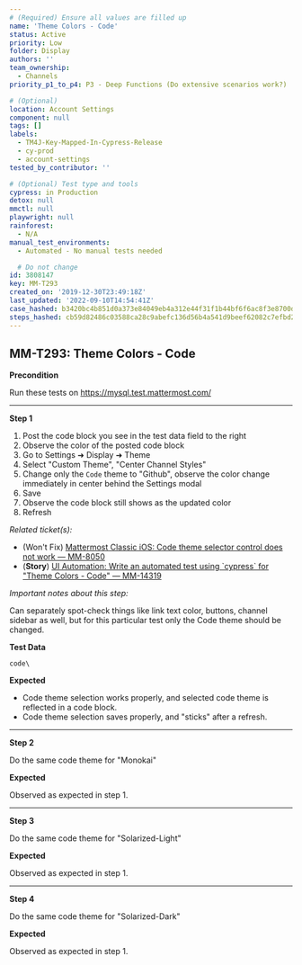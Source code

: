 ```yaml
---
# (Required) Ensure all values are filled up
name: 'Theme Colors - Code'
status: Active
priority: Low
folder: Display
authors: ''
team_ownership:
  - Channels
priority_p1_to_p4: P3 - Deep Functions (Do extensive scenarios work?)

# (Optional)
location: Account Settings
component: null
tags: []
labels:
  - TM4J-Key-Mapped-In-Cypress-Release
  - cy-prod
  - account-settings
tested_by_contributor: ''

# (Optional) Test type and tools
cypress: in Production
detox: null
mmctl: null
playwright: null
rainforest:
  - N/A
manual_test_environments:
  - Automated - No manual tests needed

  # Do not change
id: 3808147
key: MM-T293
created_on: '2019-12-30T23:49:18Z'
last_updated: '2022-09-10T14:54:41Z'
case_hashed: b3420bc4b851d0a373e84049eb4a312e44f31f1b44bf6f6ac8f3e8700da1f49c66d70959d3f27a12add273496ddb70ba
steps_hashed: cb59d82486c03588ca28c9abefc136d56b4a541d9beef62082c7efbd254aa74235cd2929def79d140501f861b7e77154
---
```


<!-- (Auto-generated) Based on frontmatter's "key" and "name" -->

## MM-T293: Theme Colors - Code

**Precondition**

Run these tests on <https://mysql.test.mattermost.com/>

---

**Step 1**

1. Post the code block you see in the test data field to the right
2. Observe the color of the posted code block
3. Go to Settings ➜ Display ➜ Theme
4. Select "Custom Theme", "Center Channel Styles"
5. Change only the `Code` theme to "Github", observe the color change immediately in center behind the Settings modal
6. Save
7. Observe the code block still shows as the updated color
8. Refresh

_Related ticket(s):_

- (Won't Fix) [Mattermost Classic iOS: Code theme selector control does not work — MM-8050](https://mattermost.atlassian.net/browse/MM-8050)
- (**Story**) [UI Automation: Write an automated test using \`cypress\` for "Theme Colors - Code" — MM-14319](https://mattermost.atlassian.net/browse/MM-14319)

_Important notes about this step:_

Can separately spot-check things like link text color, buttons, channel sidebar as well, but for this particular test only the Code theme should be changed.

**Test Data**

```
code\
```

**Expected**

- Code theme selection works properly, and selected code theme is reflected in a code block.
- Code theme selection saves properly, and "sticks" after a refresh.

---

**Step 2**

Do the same code theme for "Monokai"

**Expected**

Observed as expected in step 1.

---

**Step 3**

Do the same code theme for "Solarized-Light"

**Expected**

Observed as expected in step 1.

---

**Step 4**

Do the same code theme for "Solarized-Dark"

**Expected**

Observed as expected in step 1.

